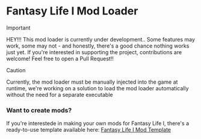 # Fantasy Life I Mod Loader
> [!IMPORTANT]
> HEY!!! This mod loader is currently under development.. Some features may work, some may not - and honestly, there's a good chance nothing works just yet.
> If you're interested in supporting the project, contributions are welcome! Feel free to open a Pull Request!!

> [!CAUTION]
> Currently, the mod loader must be manually injected into the game at runtime, we're working on a solution to load the mod loader automatically without the need for a separate executable

### Want to create mods?
If you're interestede in making your own mods for Fantasy Life I, there's a ready-to-use template available here:
[Fantasy Life I Mod Template](https://github.com/ReDevCafe/FantasyLifeI-ModTemplate)